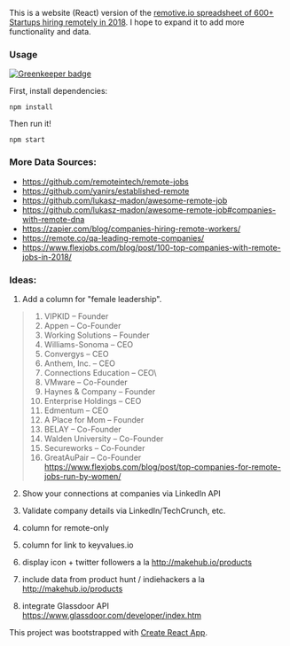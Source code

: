 This is a website (React) version of the [remotive.io spreadsheet of 600+ Startups hiring remotely in 2018](https://docs.google.com/spreadsheets/d/1TLJSlNxCbwRNxy14Toe1PYwbCTY7h0CNHeer9J0VRzE/edit#gid=1279011369). I hope to expand it to add more functionality and data.

### Usage

[![Greenkeeper badge](https://badges.greenkeeper.io/simpixelated/remote-companies-list.svg)](https://greenkeeper.io/)

First, install dependencies:
```
npm install
```
Then run it!
```
npm start
```


### More Data Sources:
- https://github.com/remoteintech/remote-jobs
- https://github.com/yanirs/established-remote
- https://github.com/lukasz-madon/awesome-remote-job
- https://github.com/lukasz-madon/awesome-remote-job#companies-with-remote-dna
- https://zapier.com/blog/companies-hiring-remote-workers/
- https://remote.co/qa-leading-remote-companies/
- https://www.flexjobs.com/blog/post/100-top-companies-with-remote-jobs-in-2018/

### Ideas:

1. Add a column for "female leadership".
>1. VIPKID – Founder
>2. Appen – Co-Founder
>10. Working Solutions – Founder
>15. Williams-Sonoma – CEO
>16. Convergys – CEO
>26. Anthem, Inc. – CEO
>34. Connections Education – CEO\
>49. VMware – Co-Founder
>57. Haynes & Company – Founder
>60. Enterprise Holdings – CEO
>61. Edmentum – CEO
>62. A Place for Mom – Founder
>63. BELAY – Co-Founder
>80. Walden University – Co-Founder
>83. Secureworks – Co-Founder
>92. GreatAuPair – Co-Founder
https://www.flexjobs.com/blog/post/top-companies-for-remote-jobs-run-by-women/

2. Show your connections at companies via LinkedIn API

3. Validate company details via LinkedIn/TechCrunch, etc.

4. column for remote-only

5. column for link to keyvalues.io

6. display icon + twitter followers a la http://makehub.io/products

7. include data from product hunt / indiehackers a la http://makehub.io/products

8. integrate Glassdoor API https://www.glassdoor.com/developer/index.htm


This project was bootstrapped with [Create React App](https://github.com/facebookincubator/create-react-app).